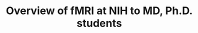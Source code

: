 ---
title: "Overview of fMRI at NIH to MD, Ph.D. students"
project_id: 
date: 
conference_id: ""
presenters:
   - peter_bandettini
summary: "Overview of fMRI at NIH to MD, Ph.D. students"
file: /assets/presentations/
filename: 
layout: presentation
---